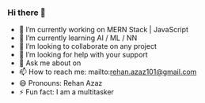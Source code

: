 ### Hi there 👋
- 🔭 I’m currently working on MERN Stack | JavaScript 
- 🌱 I’m currently learning AI / ML / NN
- 👯 I’m looking to collaborate on any project
- 🤔 I’m looking for help with your support
- 💬 Ask me about on 
- 📫 How to reach me: mailto:rehan.azaz101@gmail.com
- 😄 Pronouns: Rehan Azaz
- ⚡ Fun fact: I am a multitasker
